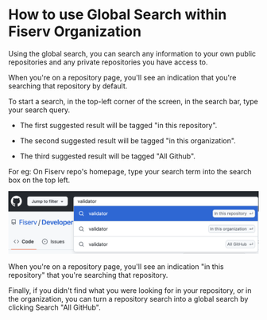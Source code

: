 # How to use Global Search within Fiserv Organization

Using the global search, you can search  any information to your own public repositories and any private repositories you have access to.

When you're on a repository page, you'll see an indication that you're searching that repository by default. 

To start a search, in the top-left corner of the screen, in the search bar, type your search query.

- The first suggested result will be tagged "in this repository". 

- The second suggested result will be tagged "in this organization".

- The third suggested result will be tagged "All Github".


For eg: On Fiserv repo's homepage, type your search term into the search box on the top left. 

![global search](./images/globalsearch.png)


When you're on a repository page, you'll see an indication "in this repository" that you're searching that repository. 

Finally, if you didn't find what you were looking for in your repository, or in the organization, you can turn a repository search into a global search by clicking Search "All GitHub".








